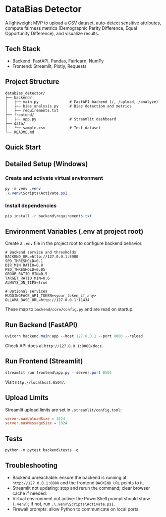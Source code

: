 # DataBias Detector

A lightweight MVP to upload a CSV dataset, auto-detect sensitive attributes, compute fairness metrics (Demographic Parity Difference, Equal Opportunity Difference), and visualize results.

## Tech Stack
- Backend: FastAPI, Pandas, Fairlearn, NumPy
- Frontend: Streamlit, Plotly, Requests

## Project Structure
```
databias_detector/
├── backend/
│   ├── main.py              # FastAPI backend (/, /upload, /analyze)
│   ├── bias_analysis.py     # Bias detection and metrics
│   ├── requirements.txt
├── frontend/
│   ├── app.py               # Streamlit dashboard
├── data/
│   └── sample.csv           # Test dataset
└── README.md
```

## Quick Start

## Detailed Setup (Windows)

### Create and activate virtual environment
```powershell
py -m venv .venv
.\.venv\Scripts\Activate.ps1
```

### Install dependencies
```powershell
pip install -r backend\requirements.txt
```

## Environment Variables (.env at project root)
Create a `.env` file in the project root to configure backend behavior.
```env
# Backend service and thresholds
BACKEND_URL=http://127.0.0.1:8000
SPD_THRESHOLD=0.1
DIR_MIN_RATIO=0.8
PED_THRESHOLD=0.05
GROUP_RATIO_MIN=0.5
TARGET_RATIO_MIN=0.6
ALWAYS_ON_TIPS=true

# Optional services
HUGGINGFACE_API_TOKEN=<your_token_if_any>
OLLAMA_BASE_URL=http://127.0.0.1:11434
```
These map to `backend/core/config.py` and are read on startup.

## Run Backend (FastAPI)
```powershell
uvicorn backend.main:app --host 127.0.0.1 --port 8000 --reload
```
Check API docs at `http://127.0.0.1:8000/docs`.

## Run Frontend (Streamlit)
```powershell
streamlit run frontend\app.py --server.port 8504
```
Visit `http://localhost:8504/`.

## Upload Limits
Streamlit upload limits are set in `.streamlit/config.toml`:
```toml
server.maxUploadSize = 1024
server.maxMessageSize = 1024
```

## Tests
```powershell
python -m pytest backend\tests -q
```

## Troubleshooting
- Backend unreachable: ensure the backend is running at `http://127.0.0.1:8000` and the frontend `BACKEND_URL` points to it.
- Streamlit not updating: stop and rerun the command; clear browser cache if needed.
- Virtual environment not active: the PowerShell prompt should show `(.venv)`; if not, run `.\.venv\Scripts\Activate.ps1`.
- Firewall prompts: allow Python to communicate on local ports.